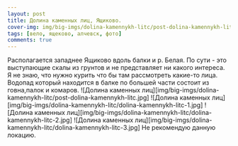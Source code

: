 ```yaml
---
layout: post
title: Долина каменных лиц, Ящиково.
cover-img: img/big-imgs/dolina-kamennykh-litc/post-dolina-kamennykh-litc.jpg
tags: [вело, ящеково, алчевск, фото]
comments: true
---
```


Располагается западнее Ящиково вдоль балки и р. Белая. По сути - это выступающие скалы из грунтов и не представляет ни какого интереса. Я не знаю, что нужно курить что бы там рассмотреть какие-то лица. Водопад который находится в балке по большей части состоит из говна,палок и комаров.
![Долина каменных лиц][img/big-imgs/dolina-kamennykh-litc/post-dolina-kamennykh-litc.jpg]
![Долина каменных лиц][img/big-imgs/dolina-kamennykh-litc/dolina-kamennykh-litc-1.jpg]
![Долина каменных лиц][img/big-imgs/dolina-kamennykh-litc/dolina-kamennykh-litc-2.jpg]
![Долина каменных лиц][img/big-imgs/dolina-kamennykh-litc/dolina-kamennykh-litc-3.jpg]
Не рекомендую данную локацию. 
